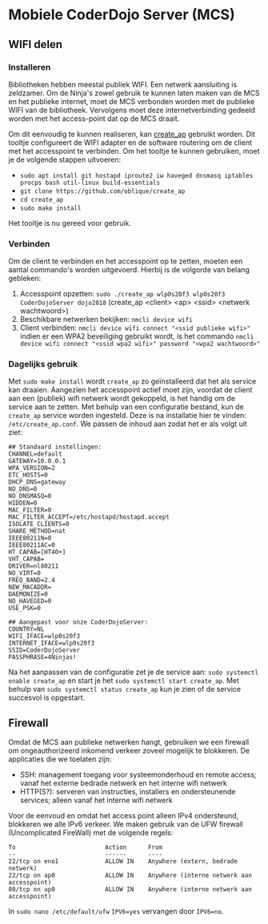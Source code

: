 # Mobiele CoderDojo Server (MCS)
## WIFI delen
### Installeren
Bibliotheken hebben meestal publiek WIFI. Een netwerk aansluiting is zeldzamer.
Om de Ninja's zowel gebruik te kunnen laten maken van de MCS en het publieke internet, 
moet de MCS verbonden worden met de publieke WIFI van de bibliotheek. Vervolgens moet deze internetverbinding
gedeeld worden met het access-point dat op de MCS draait.

Om dit eenvoudig te kunnen realiseren, kan [create_ap](https://github.com/oblique/create_ap) gebruikt worden. Dit tooltje
configureert de WIFI adapter en de software routering om de client met het accesspoint te verbinden.
Om het tooltje te kunnen gebruiken, moet je de volgende stappen uitvoeren:

 * `sudo apt install git hostapd iproute2 iw haveged dnsmasq iptables procps bash util-linux build-essentials`
 * `git clone https://github.com/oblique/create_ap`
 * `cd create_ap`
 * `sudo make install`

Het tooltje is nu gereed voor gebruik.
### Verbinden
Om de client te verbinden en het accesspoint op te zetten, moeten een aantal commando's worden uitgevoerd. Hierbij is de volgorde van belang gebleken:

 1. Accesspoint opzetten: `sudo ./create_ap wlp0s20f3 wlp0s20f3 CoderDojoServer dojo2018` (create_ap &lt;client> &lt;ap> &lt;ssid> &lt;netwerk wachtwoord>)
 2. Beschikbare netwerken bekijken: `nmcli device wifi`
 3. Client verbinden: `nmcli device wifi connect "<ssid publieke wifi>"` indien er een WPA2 beveiliging gebruikt wordt, is het commando `nmcli device wifi connect "<ssid wpa2 wifi>" password "<wpa2 wachtwoord>"`

### Dagelijks gebruik
Met `sudo make install` wordt `create_ap` zo geïnstalleerd dat het als service kan draaien. Aangezien het accesspoint actief moet zijn, voordat de client aan een (publiek) wifi netwerk wordt gekoppeld, is het handig om de service aan te zetten.
Met behulp van een configuratie bestand, kun de `create_ap` service worden ingesteld. Deze is na installatie hier te vinden: `/etc/create_ap.conf`. We passen de inhoud aan zodat het er als volgt uit ziet:
```
## Standaard instellingen:
CHANNEL=default
GATEWAY=10.0.0.1
WPA_VERSION=2
ETC_HOSTS=0
DHCP_DNS=gateway
NO_DNS=0
NO_DNSMASQ=0
HIDDEN=0
MAC_FILTER=0
MAC_FILTER_ACCEPT=/etc/hostapd/hostapd.accept
ISOLATE_CLIENTS=0
SHARE_METHOD=nat
IEEE80211N=0
IEEE80211AC=0
HT_CAPAB=[HT40+]
VHT_CAPAB=
DRIVER=nl80211
NO_VIRT=0
FREQ_BAND=2.4
NEW_MACADDR=
DAEMONIZE=0
NO_HAVEGED=0
USE_PSK=0

## Aangepast voor onze CoderDojoServer:
COUNTRY=NL
WIFI_IFACE=wlp0s20f3
INTERNET_IFACE=wlp0s20f3
SSID=CoderDojoServer
PASSPHRASE=4Ninjas!
```

Na het aanpassen van de configuratie zet je de service aan: `sudo systemctl enable create_ap` en start je het `sudo systemctl start create_ap`. Met behulp van `sudo systemctl status create_ap` kun je zien of de service succesvol is opgestart.

## Firewall
Omdat de MCS aan publieke netwerken hangt, gebruiken we een firewall om ongeauthorizeerd inkomend verkeer zoveel mogelijk te blokkeren.
De applicaties die we toelaten zijn:

 * SSH: management toegang voor systeemonderhoud en remote access; vanaf het externe bedrade netwerk en het interne wifi netwerk
 * HTTP(S?): serveren van instructies, installers en ondersteunende services; alleen vanaf het interne wifi netwerk
 
Voor de eenvoud en omdat het access point alleen IPv4 ondersteund, blokkeren we alle IPv6 verkeer. We maken gebruik van de UFW firewall (Uncomplicated FireWall) met de volgende regels:

```
To                         Action      From
--                         ------      ----
22/tcp on eno1             ALLOW IN    Anywhere (extern, bedrade netwerk)
22/tcp on ap0              ALLOW IN    Anywhere (interne netwerk aan accesspoint)
80/tcp on ap0              ALLOW IN    Anywhere (interne netwerk aan accesspoint)
```
In `sudo nano /etc/default/ufw` `IPV6=yes` vervangen door `IPV6=no`.
